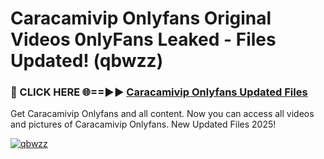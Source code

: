 # Caracamivip Onlyfans Original Videos 0nlyFans Leaked - Files Updated! (qbwzz)

<h3>🔴 CLICK HERE 🌐==►► <a href="https://tinyurl.com/ehrbuxhb" rel="nofollow">Caracamivip Onlyfans Updated Files</a></h3>

Get Caracamivip Onlyfans and all content. Now you can access all videos and pictures of Caracamivip Onlyfans. New Updated Files 2025!

[![qbwzz](https://i.imgur.com/lVYEuWS.gif)](https://tinyurl.com/ehrbuxhb)

